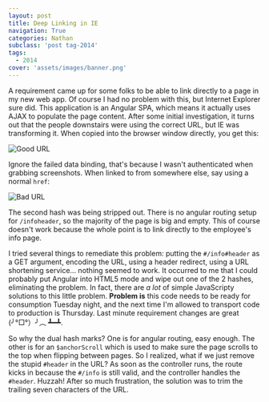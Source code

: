 ```yaml
---
layout: post
title: Deep Linking in IE
navigation: True
categories: Nathan
subclass: 'post tag-2014'
tags:
  - 2014
cover: 'assets/images/banner.png'
---
```


A requirement came up for some folks to be able to link directly to a page in my new web app. Of course I had no problem with this, but Internet Explorer sure did. This application is an Angular SPA, which means it actually uses AJAX to populate the page content. After some initial investigation, it turns out that the people downstairs were using the correct URL, but IE was transforming it. When copied into the browser window directly, you get this:

![Good URL](https://i.imgur.com/xpzMQPX.png)

Ignore the failed data binding, that's because I wasn't authenticated when grabbing screenshots. When linked to from somewhere else, say using a normal `href`:

![Bad URL](https://i.imgur.com/dVc6Bas.png)

The second hash was being stripped out. There is no angular routing setup for `/infoheader`, so the majority of the page is big and empty. This of course doesn't work because the whole point is to link directly to the employee's info page.

I tried several things to remediate this problem: putting the `#/info#header` as a GET argument, encoding the URL, using a header redirect, using a URL shortening service... nothing seemed to work. It occurred to me that I could probably put Angular into HTML5 mode and wipe out one of the 2 hashes, eliminating the problem. In fact, there are *a lot* of simple JavaScripty solutions to this little problem. **Problem is** this code needs to be ready for consumption Tuesday night, and the next time I'm allowed to transport code to production is Thursday. Last minute requirement changes are great  (╯°□°）╯︵ ┻━┻.

So why the dual hash marks? One is for angular routing, easy enough. The other is for an `$anchorScroll` which is used to make sure the page scrolls to the top when flipping between pages. So I realized, what if we just remove the stupid `#header` in the URL? As soon as the controller runs, the route kicks in because the `#/info` is still valid, and the controller handles the `#header`. Huzzah! After so much frustration, the solution was to trim the trailing seven characters of the URL.